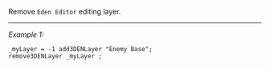 Remove `Eden Editor` editing layer.


---
*Example 1:*
```sqf
_myLayer = -1 add3DENLayer "Enemy Base";
remove3DENLayer _myLayer ;
```